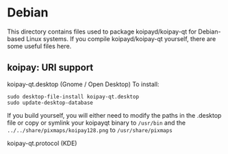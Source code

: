 
Debian
====================
This directory contains files used to package koipayd/koipay-qt
for Debian-based Linux systems. If you compile koipayd/koipay-qt yourself, there are some useful files here.

## koipay: URI support ##


koipay-qt.desktop  (Gnome / Open Desktop)
To install:

	sudo desktop-file-install koipay-qt.desktop
	sudo update-desktop-database

If you build yourself, you will either need to modify the paths in
the .desktop file or copy or symlink your koipayqt binary to `/usr/bin`
and the `../../share/pixmaps/koipay128.png` to `/usr/share/pixmaps`

koipay-qt.protocol (KDE)


